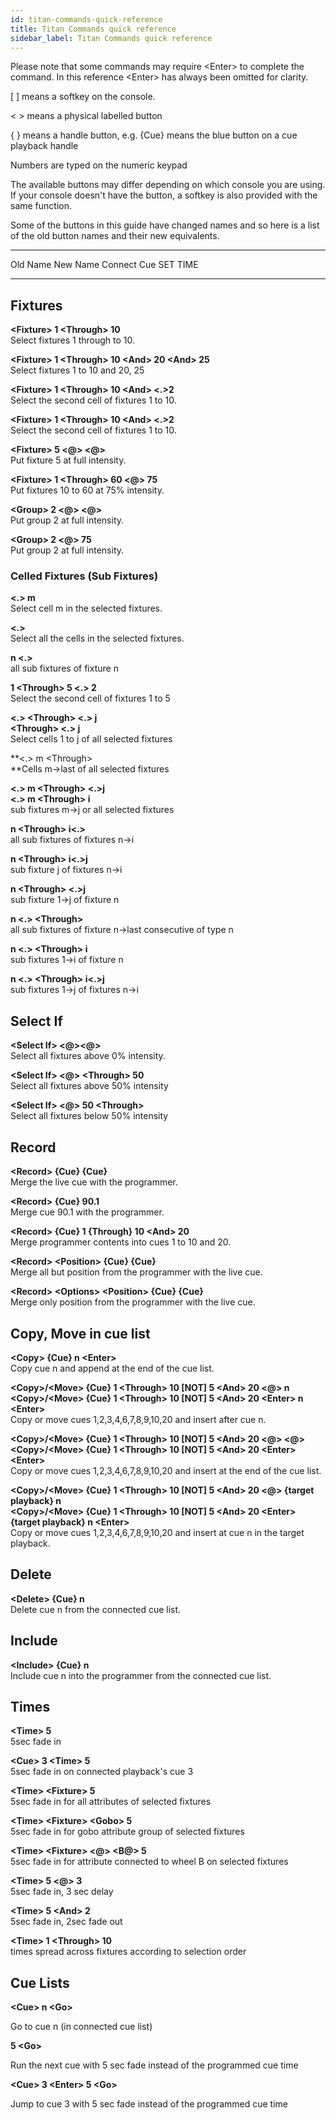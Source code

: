 ```yaml
---
id: titan-commands-quick-reference 
title: Titan Commands quick reference
sidebar_label: Titan Commands quick reference
---
```


Please note that some commands may require \<Enter\> to complete the
command. In this reference \<Enter\> has always been omitted for
clarity.

\[ \] means a softkey on the console.

\< \> means a physical labelled button

{ } means a handle button, e.g. {Cue} means the blue button on a cue
playback handle

Numbers are typed on the numeric keypad

The available buttons may differ depending on which console you are
using. If your console doesn't have the button, a softkey is also
provided with the same function.

Some of the buttons in this guide have changed names and so here is a
list of the old button names and their new equivalents.

  ---------- ----------
  Old Name   New Name
  Connect    Cue
  SET        TIME
  ---------- ----------

Fixtures 
--------

**\<Fixture\> 1 \<Through\> 10**\
Select fixtures 1 through to 10.

**\<Fixture\> 1 \<Through\> 10 \<And\> 20 \<And\> 25**\
Select fixtures 1 to 10 and 20, 25

**\<Fixture\> 1 \<Through\> 10 \<And\> \<.\>2**\
Select the second cell of fixtures 1 to 10.

**\<Fixture\> 1 \<Through\> 10 \<And\> \<.\>2**\
Select the second cell of fixtures 1 to 10.

**\<Fixture\> 5 \<@\> \<@\>**\
Put fixture 5 at full intensity.

**\<Fixture\> 1 \<Through\> 60 \<@\> 75**\
Put fixtures 10 to 60 at 75% intensity.

**\<Group\> 2 \<@\> \<@\>**\
Put group 2 at full intensity.

**\<Group\> 2 \<@\> 75**\
Put group 2 at full intensity.

### Celled Fixtures (Sub Fixtures) 

**\<.\> m**\
Select cell m in the selected fixtures.

**\<.\>**\
Select all the cells in the selected fixtures.

**n \<.\>**\
all sub fixtures of fixture n

**1 \<Through\> 5 \<.\> 2**\
Select the second cell of fixtures 1 to 5

**\<.\> \<Through\> \<.\> j**\
**\<Through\> \<.\> j**\
Select cells 1 to j of all selected fixtures

**\<.\> m \<Through\>\
**Cells m-\>last of all selected fixtures

**\<.\> m \<Through\> \<.\>j**\
**\<.\> m \<Through\> i**\
sub fixtures m-\>j or all selected fixtures

**n \<Through\> i\<.\>**\
all sub fixtures of fixtures n-\>i

**n \<Through\> i\<.\>j**\
sub fixture j of fixtures n-\>i

**n \<Through\> \<.\>j**\
sub fixture 1-\>j of fixture n

**n \<.\> \<Through\>**\
all sub fixtures of fixture n-\>last consecutive of type n

**n \<.\> \<Through\> i**\
sub fixtures 1-\>i of fixture n

**n \<.\> \<Through\> i\<.\>j**\
sub fixtures 1-\>j of fixtures n-\>i

Select If 
---------

**\<Select If\> \<@\>\<@\>**\
Select all fixtures above 0% intensity.

**\<Select If\> \<@\> \<Through\> 50**\
Select all fixtures above 50% intensity

**\<Select If\> \<@\> 50 \<Through\>**\
Select all fixtures below 50% intensity

Record 
------

**\<Record\> {Cue} {Cue}**\
Merge the live cue with the programmer.

**\<Record\> {Cue} 90.1**\
Merge cue 90.1 with the programmer.

**\<Record\> {Cue} 1 {Through} 10 \<And\> 20**\
Merge programmer contents into cues 1 to 10 and 20.

**\<Record\> \<Position\> {Cue} {Cue}**\
Merge all but position from the programmer with the live cue.

**\<Record\> \<Options\> \<Position\> {Cue} {Cue}**\
Merge only position from the programmer with the live cue.

Copy, Move in cue list 
----------------------

**\<Copy\> {Cue} n \<Enter\>**\
Copy cue n and append at the end of the cue list.

**\<Copy\>/\<Move\> {Cue} 1 \<Through\> 10 \[NOT\] 5 \<And\> 20 \<@\>
n**\
**\<Copy\>/\<Move\> {Cue} 1 \<Through\> 10 \[NOT\] 5 \<And\> 20
\<Enter\> n \<Enter\>**\
Copy or move cues 1,2,3,4,6,7,8,9,10,20 and insert after cue n.

**\<Copy\>/\<Move\> {Cue} 1 \<Through\> 10 \[NOT\] 5 \<And\> 20 \<@\>
\<@\>**\
**\<Copy\>/\<Move\> {Cue} 1 \<Through\> 10 \[NOT\] 5 \<And\> 20
\<Enter\> \<Enter\>**\
Copy or move cues 1,2,3,4,6,7,8,9,10,20 and insert at the end of the cue
list.

**\<Copy\>/\<Move\> {Cue} 1 \<Through\> 10 \[NOT\] 5 \<And\> 20 \<@\>
{target playback} n**\
**\<Copy\>/\<Move\> {Cue} 1 \<Through\> 10 \[NOT\] 5 \<And\> 20
\<Enter\> {target playback} n \<Enter\>**\
Copy or move cues 1,2,3,4,6,7,8,9,10,20 and insert at cue n in the
target playback.

Delete 
------

**\<Delete\> {Cue} n**\
Delete cue n from the connected cue list.

Include 
-------

**\<Include\> {Cue} n**\
Include cue n into the programmer from the connected cue list.

Times 
-----

**\<Time\> 5**\
5sec fade in

**\<Cue\> 3 \<Time\> 5**\
5sec fade in on connected playback\'s cue 3

**\<Time\> \<Fixture\> 5**\
5sec fade in for all attributes of selected fixtures

**\<Time\> \<Fixture\> \<Gobo\> 5**\
5sec fade in for gobo attribute group of selected fixtures

**\<Time\> \<Fixture\> \<@\> \<B@\> 5**\
5sec fade in for attribute connected to wheel B on selected fixtures

**\<Time\> 5 \<@\> 3**\
5sec fade in, 3 sec delay

**\<Time\> 5 \<And\> 2**\
5sec fade in, 2sec fade out

**\<Time\> 1 \<Through\> 10**\
times spread across fixtures according to selection order

Cue Lists 
---------

**\<Cue\> n \<Go\>**

Go to cue n (in connected cue list)

**5 \<Go\>**

Run the next cue with 5 sec fade instead of the programmed cue time

**\<Cue\> 3 \<Enter\> 5 \<Go\>**

Jump to cue 3 with 5 sec fade instead of the programmed cue time


